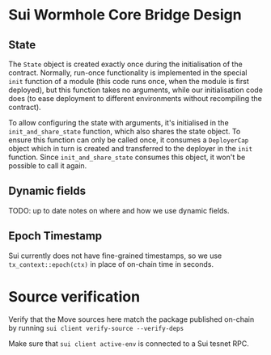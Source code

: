 # Sui Wormhole Core Bridge Design

## State

The `State` object is created exactly once during the initialisation of the
contract. Normally, run-once functionality is implemented in the special `init`
function of a module (this code runs once, when the module is first deployed),
but this function takes no arguments, while our initialisation code does (to
ease deployment to different environments without recompiling the contract).

To allow configuring the state with arguments, it's initialised in the
`init_and_share_state` function, which also shares the state object. To ensure
this function can only be called once, it consumes a `DeployerCap` object
which in turn is created and transferred to the deployer in the `init` function.
Since `init_and_share_state` consumes this object, it won't be possible to call
it again.

## Dynamic fields

TODO: up to date notes on where and how we use dynamic fields.

## Epoch Timestamp

Sui currently does not have fine-grained timestamps, so we use
`tx_context::epoch(ctx)` in place of on-chain time in seconds.

# Source verification

Verify that the Move sources here match the package published on-chain by running
`sui client verify-source --verify-deps`

Make sure that `sui client active-env` is connected to a Sui tesnet RPC.
